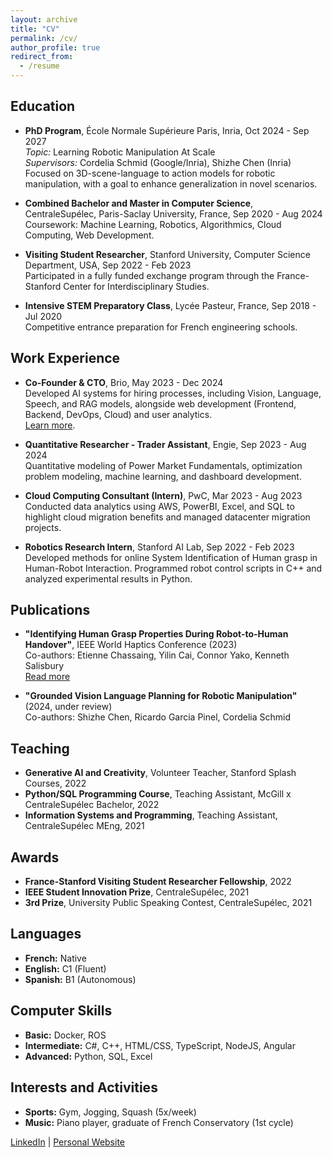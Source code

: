 ```yaml
---
layout: archive
title: "CV"
permalink: /cv/
author_profile: true
redirect_from:
  - /resume
---
```


## Education

- **PhD Program**, École Normale Supérieure Paris, Inria, Oct 2024 - Sep 2027  
  *Topic:* Learning Robotic Manipulation At Scale  
  *Supervisors:* Cordelia Schmid (Google/Inria), Shizhe Chen (Inria)  
  Focused on 3D-scene-language to action models for robotic manipulation, with a goal to enhance generalization in novel scenarios.  

- **Combined Bachelor and Master in Computer Science**, CentraleSupélec, Paris-Saclay University, France, Sep 2020 - Aug 2024  
  Coursework: Machine Learning, Robotics, Algorithmics, Cloud Computing, Web Development.  

- **Visiting Student Researcher**, Stanford University, Computer Science Department, USA, Sep 2022 - Feb 2023  
  Participated in a fully funded exchange program through the France-Stanford Center for Interdisciplinary Studies.

- **Intensive STEM Preparatory Class**, Lycée Pasteur, France, Sep 2018 - Jul 2020  
  Competitive entrance preparation for French engineering schools.

## Work Experience

- **Co-Founder & CTO**, Brio, May 2023 - Dec 2024  
  Developed AI systems for hiring processes, including Vision, Language, Speech, and RAG models, alongside web development (Frontend, Backend, DevOps, Cloud) and user analytics.  
  [Learn more](https://www.brio-app.com/).

- **Quantitative Researcher - Trader Assistant**, Engie, Sep 2023 - Aug 2024  
  Quantitative modeling of Power Market Fundamentals, optimization problem modeling, machine learning, and dashboard development.

- **Cloud Computing Consultant (Intern)**, PwC, Mar 2023 - Aug 2023  
  Conducted data analytics using AWS, PowerBI, Excel, and SQL to highlight cloud migration benefits and managed datacenter migration projects.

- **Robotics Research Intern**, Stanford AI Lab, Sep 2022 - Feb 2023  
  Developed methods for online System Identification of Human grasp in Human-Robot Interaction. Programmed robot control scripts in C++ and analyzed experimental results in Python.

## Publications

- **"Identifying Human Grasp Properties During Robot-to-Human Handover"**, IEEE World Haptics Conference (2023)  
  Co-authors: Etienne Chassaing, Yilin Cai, Connor Yako, Kenneth Salisbury  
  [Read more](https://ieeexplore.ieee.org/abstract/document/10224405)

- **"Grounded Vision Language Planning for Robotic Manipulation"** (2024, under review)  
  Co-authors: Shizhe Chen, Ricardo Garcia Pinel, Cordelia Schmid

## Teaching

- **Generative AI and Creativity**, Volunteer Teacher, Stanford Splash Courses, 2022  
- **Python/SQL Programming Course**, Teaching Assistant, McGill x CentraleSupélec Bachelor, 2022  
- **Information Systems and Programming**, Teaching Assistant, CentraleSupélec MEng, 2021  

## Awards

- **France-Stanford Visiting Student Researcher Fellowship**, 2022  
- **IEEE Student Innovation Prize**, CentraleSupélec, 2021  
- **3rd Prize**, University Public Speaking Contest, CentraleSupélec, 2021  

## Languages

- **French:** Native  
- **English:** C1 (Fluent)  
- **Spanish:** B1 (Autonomous)  

## Computer Skills

- **Basic:** Docker, ROS  
- **Intermediate:** C#, C++, HTML/CSS, TypeScript, NodeJS, Angular  
- **Advanced:** Python, SQL, Excel  

## Interests and Activities

- **Sports:** Gym, Jogging, Squash (5x/week)  
- **Music:** Piano player, graduate of French Conservatory (1st cycle)  

[LinkedIn](https://linkedin.com/in/paul-pacaud) | [Personal Website](https://paulpacaud.com)